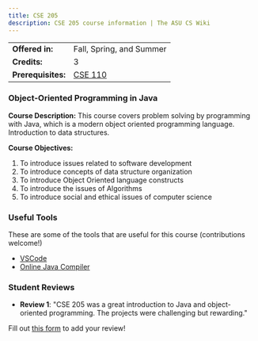 ```yaml
---
title: CSE 205
description: CSE 205 course information | The ASU CS Wiki
---
```


|  |  |
|-----------|---------|
| **Offered in:** | Fall, Spring, and Summer |
| **Credits:** | 3 |
| **Prerequisites:** | [CSE 110](/guides/courses/cse-110) |


### Object-Oriented Programming in Java

**Course Description:** This course covers problem solving by programming with Java, which is a modern object oriented programming language. Introduction to data structures.

**Course Objectives:**
1. To introduce issues related to software development
2. To introduce concepts of data structure organization
3. To introduce Object Oriented language constructs
4. To introduce the issues of Algorithms
5. To introduce social and ethical issues of computer science

### Useful Tools
These are some of the tools that are useful for this course (contributions welcome!)
- [VSCode](https://code.visualstudio.com/)
- [Online Java Compiler](https://www.jdoodle.com/compile-java-online)

### Student Reviews

- **Review 1**: "CSE 205 was a great introduction to Java and object-oriented programming. The projects were challenging but rewarding."

Fill out [this form](https://asusoda.notion.site/24447e6424688029a425ed9c535c44cf?pvs=105) to add your review!